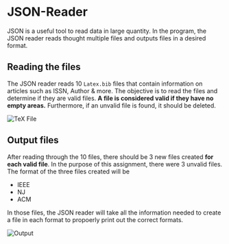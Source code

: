 # JSON-Reader
JSON is a useful tool to read data in large quantity. In the program, the JSON reader reads thought multiple files and outputs files in a desired format. 

## Reading the files
The JSON reader reads 10 `Latex.bib` files that contain information on articles such as ISSN, Author & more. The objective is to read the files and determine if they are valid files. **A file is considered valid if they have no empty areas.** Furthermore, if an unvalid file is found, it should be deleted.

![TeX File](https://media.giphy.com/media/1zJYSzs2ikE3K5nqy4/giphy.gif)

## Output files
After reading through the 10 files, there should be 3 new files created **for each valid file**. In the purpose of this assignment, there were 3 unvalid files. The format of the three files created will be
- IEEE
- NJ
- ACM

In those files, the JSON reader will take all the information needed to create a file in each format to propoerly print out the correct formats.

![Output](https://media.giphy.com/media/g4M2N5rmoLpiif5zPv/giphy.gif)
